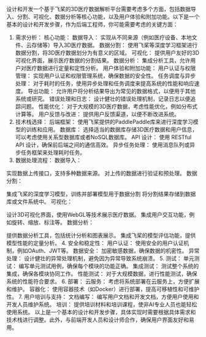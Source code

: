 设计和开发一个基于飞桨的3D医疗数据解析平台需要考虑多个方面，包括数据导入、分割、可视化、数据分析等核心功能，以及用户体验和附加功能。以下是一个基本的设计和开发步骤，作为后端工程师，你可能需要考虑的关键方面：

1. 需求分析：
   核心功能：
   数据导入： 实现从不同来源（例如医疗设备、本地文件、云存储等）导入3D医疗数据。
   数据分割： 使用飞桨等深度学习框架进行数据分割，将3D医疗数据划分为有意义的区域。
   可视化： 提供用户友好的3D可视化界面，展示医疗数据的分割结果。
   数据分析： 集成分析工具，允许用户对医疗数据进行定量和定性分析。
   用户体验和附加功能：
   用户认证与权限管理： 实现用户认证和权限管理系统，确保数据的安全性。
   任务调度与异步处理： 对于耗时的任务，使用异步处理和任务调度来提高系统的性能和响应速度。
   导出功能： 允许用户将分析结果导出为常见的数据格式，以便用于其他系统或研究。
   错误处理和日志： 设计健壮的错误处理机制，记录日志以便追踪问题。
   性能优化： 对于大规模的3D医疗数据，考虑性能优化，例如分布式计算等。
   用户反馈与改进： 提供用户反馈渠道，以便不断改进系统。
2. 技术栈选择：
   后端框架： 使用飞桨提供的PaddlePaddle库来进行深度学习模型的训练和应用。
   数据库： 选择适当的数据库存储3D医疗数据和用户信息，可以考虑使用关系型数据库或者NoSQL数据库。
   API 设计： 使用 RESTful API 设计，确保前后端之间的通信高效。
   异步任务处理： 使用消息队列或异步任务框架来处理耗时任务。
3. 数据处理流程：
   数据导入：

实现数据上传接口，支持多种数据来源。
对上传的数据进行验证和预处理。
数据分割：

集成飞桨的深度学习模型，训练并部署模型用于数据分割
将分割结果存储到数据库或文件系统中。
可视化：

设计3D可视化界面，使用WebGL等技术展示医疗数据。
集成用户交互功能，例如旋转、缩放、标注等。
数据分析：

提供数据分析工具，包括统计分析和图表展示。
集成飞桨的模型评估功能，提供模型性能的定量分析。
4. 安全和稳定性：
   用户认证： 使用安全的用户认证机制，例如OAuth、JWT等。
   数据安全： 加密敏感数据，确保数据的机密性。
   异常处理： 设计健壮的异常处理机制，避免因为异常导致系统崩溃。
5. 测试：
   单元测试： 编写单元测试用例，确保每个模块的功能正确。
   集成测试： 测试整个系统的集成，确保各模块协同工作。
   性能测试： 对于大规模数据，进行性能测试，确保系统的性能符合要求。
6. 部署：
   云服务： 考虑将系统部署在云服务上，方便扩展和维护。
   容器化： 使用容器技术（如Docker）进行部署，提高可移植性和可维护性。
7. 用户培训与支持：
   文档编写： 编写用户文档和开发文档，方便用户使用和开发人员维护系统。
   培训： 提供培训材料和培训课程，使非AI专业人员也能轻松使用系统。
   以上是一个基本的设计和开发步骤，具体实现时需要根据具体需求和技术栈进行调整。此外，与前端开发人员和设计师合作，确保用户界面友好和易用。